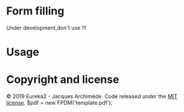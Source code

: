# Form filling

Under development,don't use !!!

# Usage

# Copyright and license

&copy; 2019 Eureka2 - Jacques Archimède. Code released under the [MIT license](https://github.com/eureka2/acroforms/blob/master/LICENSE).	$pdf = new FPDM('template.pdf');
